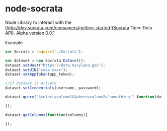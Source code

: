 node-socrata
===========

Node Library to interact with the [http://dev.socrata.com/consumers/getting-started](Socrata Open Data API).
Alpha version 0.0.1

Example

```javascript
var Socrata = require('./Socrata');

var dataset = new Socrata.Dataset();
dataset.setHost("https://data.maryland.gov");
dataset.setUID("xxxx-xxxx");
dataset.setAppToken(app_token);

//if dataset is private
dataset.setCredentials(username, password);

dataset.query("$select=column1&$where=column2='something'" function(data){

});

dataset.getColumns(function(columns){

});

```